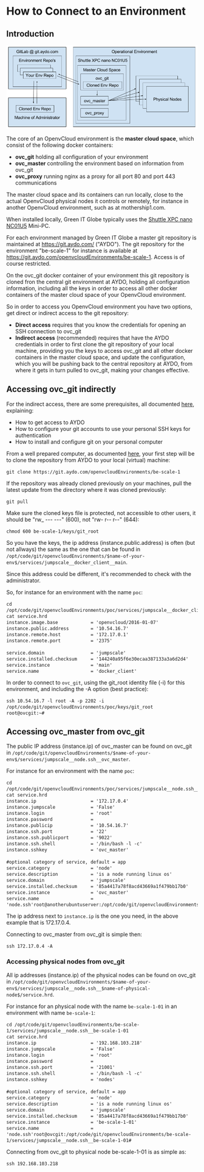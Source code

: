 # How to Connect to an Environment

## Introduction

![](AdminArchitecture.png)

The core of an OpenvCloud environment is the **master cloud space**, which consist of the following docker containers:
- **ovc_git** holding all configuration of your environment
- **ovc_master** controlling the environment based on information from ovc_git
- **ovc_proxy** running nginx as a proxy for all port 80 and port 443 communications

The master cloud space and its containers can run locally, close to the actual OpenvCloud physical nodes it controls or remotely, for instance in another OpenvCloud environment, such as at mothership1.com.

When installed locally, Green IT Globe typically uses the [Shuttle XPC nano NC01U5](http://www.shuttle.eu/products/nano/nc01u5/) Mini-PC.

For each environment managed by Green IT Globe a master git repository is maintained at https://git.aydo.com/ ("AYDO"). The git repository for the environment "be-scale-1" for instance is available at https://git.aydo.com/openvcloudEnvironments/be-scale-1. Access is of course restricted.

On the ovc_git docker container of your environment this git repository is cloned fron the central git environment at AYDO, holding all configuration information, including all the keys in order to access all other docker containers of the master cloud space of your OpenvCloud environment.

So in order to access you OpenvCloud environment you have two options, get direct or indirect access to the git repository:

- **Direct access** requires that you know the credentials for opening an SSH connection to ovc_git
- **Indirect access** (recommended) requires that have the AYDO credentials in order to first clone the git repository of your local machine, providing you  the keys to access ovc_git and all other docker containers in the master cloud space, and update the configuration, which you will be pushing back to the central repository at AYDO, from where it gets in turn pulled to ovc_git, making your changes effective.


## Accessing ovc_git indirectly

For the indirect access, there are some prerequisites, all documented [here](preparing_for_indirect_access.md), explaining:
- How to get access to AYDO
- How to configure your git accounts to use your personal SSH keys for authentication
- How to install and configure git on your personal computer

From a well prepared computer, as documented [here](preparing_for_indirect_access.md), your first step will be to clone the repository from AYDO to your local (virtual) machine:
```
git clone https://git.aydo.com/openvcloudEnvironments/be-scale-1
```

If the repository was already cloned previously on your machines, pull the latest update from the directory where it was cloned previously:
```
git pull
```

Make sure the cloned keys file is protected, not accessible to other users, it should be "rw_ --- ---" (600), not "rw- r-- r--" (644):
```
chmod 600 be-scale-1/keys/git_root
```

So you have the keys, the ip address (instance.public.address) is often (but not allways) the same as the one that can be found in `/opt/code/git/openvcloudEnvironments/$name-of-your-env$/services/jumpscale__docker_client__main`.

Since this address could be different, it's recommended to check with the administrator.

So, for instance for an environment with the name `poc`:
```
cd /opt/code/git/openvcloudEnvironments/poc/services/jumpscale__docker_client__main
cat service.hrd
instance.image.base            = 'openvcloud/2016-01-07'
instance.public.address        = '10.54.16.7'
instance.remote.host           = '172.17.0.1'
instance.remote.port           = '2375'

service.domain                 = 'jumpscale'
service.installed.checksum     = '144240a95f6e30ecaa387133a3a6d2d4'
service.instance               = 'main'
service.name                   = 'docker_client'
```

In order to connect to `ovc_git`, using the git_root identity file (-i) for this environment, and including the -A option (best practice):
```
ssh 10.54.16.7 -l root -A -p 2202 -i /opt/code/git/openvcloudEnvironments/poc/keys/git_root
root@ovcgit:~#
```


## Accessing ovc_master from ovc_git

The public IP address (instance.ip) of ovc_master can be found on ovc_git in `/opt/code/git/openvcloudEnvironments/$name-of-your-env$/services/jumpscale__node.ssh__ovc_master`.

For instance for an environment with the name `poc`:
```
cd /opt/code/git/openvcloudEnvironments/poc/services/jumpscale__node.ssh__ovc_master
cat service.hrd
instance.ip                    = '172.17.0.4'
instance.jumpscale             = 'False'
instance.login                 = 'root'
instance.password              =
instance.publicip              = '10.54.16.7'
instance.ssh.port              = '22'
instance.ssh.publicport        = '9022'
instance.ssh.shell             = '/bin/bash -l -c'
instance.sshkey                = 'ovc_master'

#optional category of service, default = app
service.category               = 'node'
service.description            = 'is a node running linux os'
service.domain                 = 'jumpscale'
service.installed.checksum     = '85a4417a78f8acd43669a1f479bb17b0'
service.instance               = 'ovc_master'
service.name                   = 'node.ssh'root@anotherubuntuserver:/opt/code/git/openvcloudEnvironments/poc/services/jumpscale__node.ssh__ovc_master#
```

The ip address next to `instance.ip` is the one you need, in the above example that is 172.17.0.4.

Connecting to ovc_master from ovc_git is simple then:
```
ssh 172.17.0.4 -A
```


### Accessing physical nodes from ovc_git

All ip addresses (instance.ip) of the physical nodes can be found on ovc_git in `/opt/code/git/openvcloudEnvironments/$name-of-your-env$/services/jumpscale__node.ssh__$name-of-physical-node$/service.hrd`.

For instance for an physical node with the name `be-scale-1-01` in an environment with name `be-scale-1`:
```
cd /opt/code/git/openvcloudEnvironments/be-scale-1/services/jumpscale__node.ssh__be-scale-1-01
cat service.hrd
instance.ip                    = '192.168.103.218'
instance.jumpscale             = 'False'
instance.login                 = 'root'
instance.password              =
instance.ssh.port              = '21001'
instance.ssh.shell             = '/bin/bash -l -c'
instance.sshkey                = 'nodes'

#optional category of service, default = app
service.category               = 'node'
service.description            = 'is a node running linux os'
service.domain                 = 'jumpscale'
service.installed.checksum     = '85a4417a78f8acd43669a1f479bb17b0'
service.instance               = 'be-scale-1-01'
service.name                   = 'node.ssh'root@ovcgit:/opt/code/git/openvcloudEnvironments/be-scale-1/services/jumpscale__node.ssh__be-scale-1-01#
```

Connecting from ovc_git to physical node be-scale-1-01 is as simple as:
```
ssh 192.168.103.218
```
